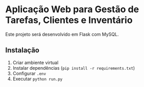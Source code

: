 # Aplicação Web para Gestão de Tarefas, Clientes e Inventário

Este projeto será desenvolvido em Flask com MySQL.

## Instalação
1. Criar ambiente virtual
2. Instalar dependências (`pip install -r requirements.txt`)
3. Configurar `.env`
4. Executar `python run.py`
